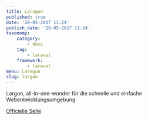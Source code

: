```yaml
---
title: Laragon
published: true
date: '28-05-2017 11:24'
publish_date: '28-05-2017 11:24'
taxonomy:
    category:
        - docs
    tag:
        - laravel
    framework:
        - laravel
menu: Laragon
slug: largon
---
```


Largon, all-in-one-wonder für die schnelle und einfache Webentwicklungsumgebung

[Officielle Seite](https://laragon.org/)



